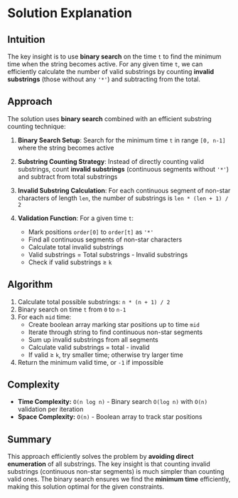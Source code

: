 
# Solution Explanation

## Intuition
The key insight is to use **binary search** on the time `t` to find the minimum time when the string becomes active. For any given time `t`, we can efficiently calculate the number of valid substrings by counting **invalid substrings** (those without any `'*'`) and subtracting from the total.

## Approach
The solution uses **binary search** combined with an efficient substring counting technique:

1. **Binary Search Setup**: Search for the minimum time `t` in range `[0, n-1]` where the string becomes active

2. **Substring Counting Strategy**: Instead of directly counting valid substrings, count **invalid substrings** (continuous segments without `'*'`) and subtract from total substrings

3. **Invalid Substring Calculation**: For each continuous segment of non-star characters of length `len`, the number of substrings is `len * (len + 1) / 2`

4. **Validation Function**: For a given time `t`:
   - Mark positions `order[0]` to `order[t]` as `'*'`
   - Find all continuous segments of non-star characters
   - Calculate total invalid substrings
   - Valid substrings = Total substrings - Invalid substrings
   - Check if valid substrings ≥ `k`

## Algorithm
1. Calculate total possible substrings: `n * (n + 1) / 2`
2. Binary search on time `t` from `0` to `n-1`
3. For each `mid` time:
   - Create boolean array marking star positions up to time `mid`
   - Iterate through string to find continuous non-star segments
   - Sum up invalid substrings from all segments
   - Calculate valid substrings = total - invalid
   - If valid ≥ `k`, try smaller time; otherwise try larger time
4. Return the minimum valid time, or `-1` if impossible

## Complexity
- **Time Complexity:** `O(n log n)` - Binary search `O(log n)` with `O(n)` validation per iteration
- **Space Complexity:** `O(n)` - Boolean array to track star positions

## Summary
This approach efficiently solves the problem by **avoiding direct enumeration** of all substrings. The key insight is that counting invalid substrings (continuous non-star segments) is much simpler than counting valid ones. The binary search ensures we find the **minimum time** efficiently, making this solution optimal for the given constraints.

